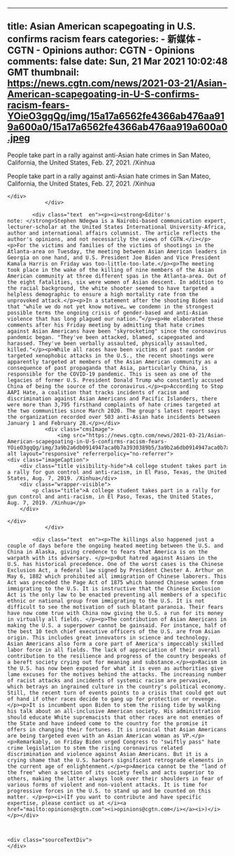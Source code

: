 
---
title: Asian American scapegoating in U.S. confirms racism fears
categories: 
    - 新媒体
    - CGTN - Opinions
author: CGTN - Opinions
comments: false
date: Sun, 21 Mar 2021 10:02:48 GMT
thumbnail: https://news.cgtn.com/news/2021-03-21/Asian-American-scapegoating-in-U-S-confirms-racism-fears-YOieO3gqQg/img/15a17a6562fe4366ab476aa919a600a0/15a17a6562fe4366ab476aa919a600a0.jpeg
---

<div>   
<div class="cmsImage">
                    <img src="https://news.cgtn.com/news/2021-03-21/Asian-American-scapegoating-in-U-S-confirms-racism-fears-YOieO3gqQg/img/15a17a6562fe4366ab476aa919a600a0/15a17a6562fe4366ab476aa919a600a0.jpeg" alt layout="responsive" referrerpolicy="no-referrer">
    <div class="imageCaption">
        <div class="title visibility-hide">People take part in a rally against anti-Asian hate crimes in San Mateo, California, the United States, Feb. 27, 2021. /Xinhua</div>
        <div class="wrapper-visible">
            <p class="title">People take part in a rally against anti-Asian hate crimes in San Mateo, California, the United States, Feb. 27, 2021. /Xinhua</p>
        </div>

    </div>
                </div>

            <div class="text  en"><p><i><strong>Editor's note: </strong>Stephen Ndegwa is a Nairobi-based communication expert, lecturer-scholar at the United States International University-Africa, author and international affairs columnist. The article reflects the author's opinions, and not necessarily the views of CGTN.</i></p><p>For the victims and families of the victims of shootings in the Atlanta-area on Tuesday, the meeting between Asian American leaders in Georgia on one hand, and U.S. President Joe Biden and Vice President Kamala Harris on Friday was too-little-too-late.</p><p>The meeting took place in the wake of the killing of nine members of the Asian American community at three different spas in the Atlanta-area. Out of the eight fatalities, six were women of Asian descent. In addition to the racial background, the white shooter seemed to have targeted a helpless demographic to ensure a high mortality rate from the unprovoked attack.</p><p>In a statement after the shooting Biden said that "while we do not yet know motive… we condemn in the strongest possible terms the ongoing crisis of gender-based and anti-Asian violence that has long plagued our nation.”</p><p>He elaborated these comments after his Friday meeting by admitting that hate crimes against Asian Americans have been "skyrocketing" since the coronavirus pandemic began. "They've been attacked, blamed, scapegoated and harassed. They've been verbally assaulted, physically assaulted, killed."</p><p>While all races have been victims of past random or targeted xenophobic attacks in the U.S., the recent shootings were apparently targeted at members of the Asian American community as a consequence of past propaganda that Asia, particularly China, is responsible for the COVID-19 pandemic. This is seen as one of the legacies of former U.S. President Donald Trump who constantly accused China of being the source of the coronavirus.</p><p>According to Stop AAPI Hate, a coalition that tracks incidents of racism and discrimination against Asian Americans and Pacific Islanders, there were more than 3,795 firsthand complaints of hate crimes targeted at the two communities since March 2020. The group's latest report says the organization recorded over 503 anti-Asian hate incidents between January 1 and February 28.</p></div>
                <div class="cmsImage">
                    <img src="https://news.cgtn.com/news/2021-03-21/Asian-American-scapegoating-in-U-S-confirms-racism-fears-YOieO3gqQg/img/3a9b2a6db0914947aca0b7a3930389b5/3a9b2a6db0914947aca0b7a3930389b5.jpeg" alt layout="responsive" referrerpolicy="no-referrer">
    <div class="imageCaption">
        <div class="title visibility-hide">A college student takes part in a rally for gun control and anti-racism, in El Paso, Texas, the United States, Aug. 7, 2019. /Xinhua</div>
        <div class="wrapper-visible">
            <p class="title">A college student takes part in a rally for gun control and anti-racism, in El Paso, Texas, the United States, Aug. 7, 2019. /Xinhua</p>
        </div>

    </div>
                </div>

            <div class="text  en"><p>The killings also happened just a couple of days before the ongoing heated meeting between the U.S. and China in Alaska, giving credence to fears that America is on the warpath with its adversary. </p><p>But hatred against Asians in the U.S. has historical precedence. One of the worst cases is the Chinese Exclusion Act, a federal law signed by President Chester A. Arthur on May 6, 1882 which prohibited all immigration of Chinese laborers. This Act was preceded the Page Act of 1875 which banned Chinese women from immigrating to the U.S. It is instructive that the Chinese Exclusion Act is the only law to be enacted preventing all members of a specific ethnic or national group from immigrating to the U.S. It is not difficult to see the motivation of such blatant paranoia. Their fears have now come true with China now giving the U.S. a run for its money in virtually all fields. </p><p>The contribution of Asian Americans in making the U.S. a superpower cannot be gainsaid. For instance, half of the best 10 tech chief executive officers of the U.S. are from Asian origin. This includes great innovators in science and technology. Asian Americans also form a core part of America's impeccably skilled labor force in all fields. The lack of appreciation of their overall contribution to the resilience and progress of the country bespeaks of a bereft society crying out for meaning and substance.</p><p>Racism in the U.S. has now been exposed for what it is even as authorities give lame excuses for the motives behind the attacks. The increasing number of racist attacks and incidents of systemic racism are pervasive, which betrays an ingrained culture in the country's political economy. Still, the recent turn of events points to a crisis that could get out of hand if other races decide to gang up for protection or revenge.</p><p>It is incumbent upon Biden to stem the rising tide by walking his talk about an all-inclusive American society. His administration should educate White supremacists that other races are not enemies of the State and have indeed come to the country for the promise it offers in changing their fortunes. It is ironical that Asian Americans are being targeted even with an Asian American woman as VP.</p><p>Remarkably, on Friday Biden urged Congress to "swiftly pass" hate crime legislation to stem the rising coronavirus related discrimination and violence against Asian Americans. But it is a crying shame that the U.S. harbors significant retrograde elements in the current age of enlightenment.</p><p>America cannot be the "land of the free" when a section of its society feels and acts superior to others, making the latter always look over their shoulders in fear of various forms of violent and non-violent attacks. It is time for progressive forces in the U.S. to stand up and be counted on this matter. </p><p><i>(If you want to contribute and have specific expertise, please contact us at </i><a href="mailto:opinions@cgtn.com"><i>opinions@cgtn.com</i></a><i>)</i></p></div>



    <div class="sourceTextDiv">
    </div>
  
</div>
            